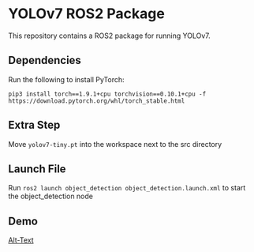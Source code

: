 # YOLOv7 ROS2 Package
This repository contains a ROS2 package for running YOLOv7.
## Dependencies
Run the following to install PyTorch:

    pip3 install torch==1.9.1+cpu torchvision==0.10.1+cpu -f https://download.pytorch.org/whl/torch_stable.html
## Extra Step
Move `yolov7-tiny.pt` into the workspace next to the src directory
## Launch File
Run `ros2 launch object_detection object_detection.launch.xml` to start the object_detection node
## Demo

[Alt-Text](https://user-images.githubusercontent.com/113070827/226159680-f46db3a1-692d-4c00-b32c-ffc60f6270b5.mp4)